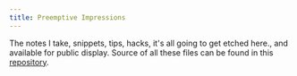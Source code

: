 ```yaml
---
title: Preemptive Impressions
---
```


The notes I take, snippets, tips, hacks, it's all going to get etched here., and available for public display.
Source of all these files can be found in this [repository](https://github.com/nijuyonkadesu/preemptive-impressions).
